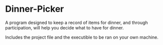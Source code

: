 # Dinner-Picker
A program designed to keep a record of items for dinner, and through participation, will help you decide what to have for dinner.

Includes the project file and the executible to be ran on your own machine.

